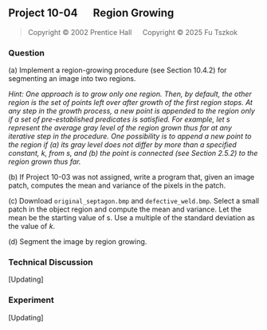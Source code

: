 ## Project 10-04 &emsp; Region Growing

> Copyright © 2002 Prentice Hall &emsp; Copyright © 2025 Fu Tszkok

### Question

(a) Implement a region-growing procedure (see Section 10.4.2) for segmenting an image into two regions.

*Hint: One approach is to grow only one region. Then, by default, the other region is the set of points left over after growth of the first region stops. At any step in the growth process, a new point is appended to the region only if a set of pre-established predicates is satisfied. For example, let s represent the average gray level of the region grown thus far at any iterative step in the procedure. One possibility is to append a new point to the region if (a) its gray level does not differ by more than a specified constant, $k$, from $s$, and (b) the point is connected (see Section 2.5.2) to the region grown thus far.*

(b) If Project 10-03 was not assigned, write a program that, given an image patch, computes the mean and variance of the pixels in the patch.

(c) Download `original_septagon.bmp` and `defective_weld.bmp`. Select a small patch in the object region and compute the mean and variance. Let the mean be the starting value of s. Use a multiple of the standard deviation as the value of $k$.

(d) Segment the image by region growing.

### Technical Discussion

[Updating]

### Experiment

[Updating]
